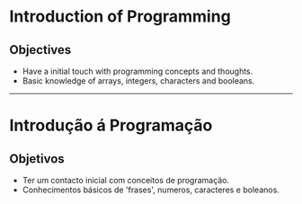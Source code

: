 # Introduction of Programming

## Objectives

* Have a initial touch with programming concepts and thoughts.
* Basic knowledge of arrays, integers, characters and booleans.


---

# Introdução á Programação

## Objetivos

* Ter um contacto inicial com conceitos de programação.
* Conhecimentos básicos de 'frases', numeros, caracteres e boleanos.